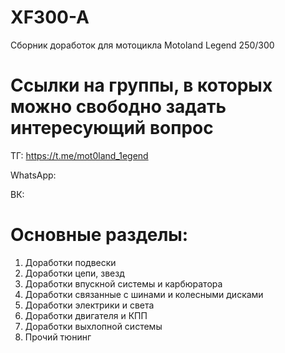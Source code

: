 # XF300-A
Сборник доработок для мотоцикла Motoland Legend 250/300


# Ссылки на группы, в которых можно свободно задать интересующий вопрос

ТГ: https://t.me/mot0land_1egend

WhatsApp: 

ВК: 


# Основные разделы:

1. Доработки подвески
2. Доработки цепи, звезд
3. Доработки впускной системы и карбюратора
4. Доработки связанные с шинами и колесными дисками
5. Доработки электрики и света
6. Доработки двигателя и КПП
7. Доработки выхлопной системы
8. Прочий тюнинг
